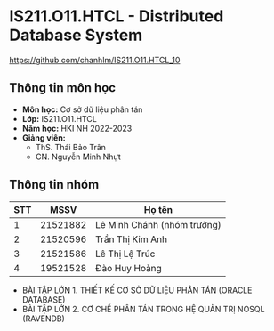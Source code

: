 # IS211.O11.HTCL - Distributed Database System
https://github.com/chanhlm/IS211.O11.HTCL_10

## Thông tin môn học
* **Môn học:** Cơ sở dữ liệu phân tán
* **Lớp:** IS211.O11.HTCL
* **Năm học:** HKI NH 2022-2023
* **Giảng viên:** 
  * ThS. Thái Bảo Trân
  * CN. Nguyễn Minh Nhựt

## Thông tin nhóm
STT | MSSV | Họ tên 
--- | -------|------
1 | 21521882 | Lê Minh Chánh (nhóm trưởng)
2 | 21520596 | Trần Thị Kim Anh
3 | 21521586 | Lê Thị Lệ Trúc
4 | 19521528 | Đào Huy Hoàng

* BÀI TẬP LỚN 1. THIẾT KẾ CƠ SỞ DỮ LIỆU PHÂN TÁN (ORACLE DATABASE)
* BÀI TẬP LỚN 2. CƠ CHẾ PHÂN TÁN TRONG HỆ QUẢN TRỊ NOSQL (RAVENDB)


